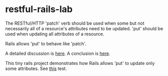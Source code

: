 restful-rails-lab
=================

The RESTful/HTTP 'patch' verb should be used when some but not necessarily all of a resource's attributes
need to be updated.  'put' should be used when updating all attributes of a resource.

Rails allows 'put' to behave like 'patch'.

A detailed discussion is [here](https://github.com/rails/rails/pull/505).  A conclusion is [here](http://weblog.rubyonrails.org/2012/2/26/edge-rails-patch-is-the-new-primary-http-method-for-updates/).

This tiny rails project demonstrates how Rails allows 'put' to update only some attributes.  See [this](https://github.com/milewdev/restful-rails-lab/blob/master/test/integration/restful_test.rb) test.
